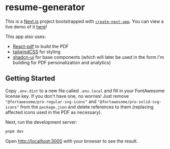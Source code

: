 # resume-generator

This is a [Next.js](https://nextjs.org/) project bootstrapped with [`create-next-app`](https://github.com/vercel/next.js/tree/canary/packages/create-next-app). You can view a live demo of it [here](https://alecia-resume.vercel.app)!

This app also uses:

- [React-pdf](https://react-pdf.org/) to build the PDF
- [tailwindCSS](https://tailwindcss.com) for styling
- [shadcn-ui](https://ui.shadcn.com/docs) for base components (which will later be used in the form I'm building for PDF personalization and analytics)

## Getting Started

Copy `.env.dist` to a new file called `.env.local` and fill in your FontAwesome license key. If you don't have one, no worries! Just remove `"@fortawesome/pro-regular-svg-icons"` and `"@fortawesome/pro-solid-svg-icons"` from the `package,json` and delete references to them (replacing affected icons used in the PDF as necessary).

Next, run the development server:

```bash
pnpm dev
```

Open [http://localhost:3000](http://localhost:3000) with your browser to see the result.
